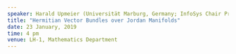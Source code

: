 ```yaml
---
speaker: Harald Upmeier (Universität Marburg, Germany; InfoSys Chair Professor, IISc)
title: "Hermitian Vector Bundles over Jordan Manifolds"
date: 23 January, 2019
time: 4 pm
venue: LH-1, Mathematics Department
---
```


